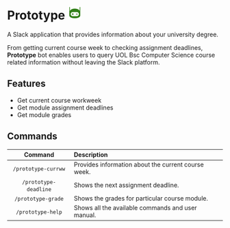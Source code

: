 # Prototype ![App logo](docs/assets/app_logo.jpg)

A Slack application that provides information about your university degree.

From getting current course week to checking assignment deadlines, <b>Prototype</b> bot enables users to query UOL Bsc Computer Science course related information without leaving the Slack platform.

## Features
* Get current course workweek
* Get module assignment deadlines
* Get module grades

## Commands

| Command  | Description  |
| :---: | :--- |
| `/prototype-currww` | Provides information about the current course week.
| `/prototype-deadline` | Shows the next assignment deadline.
| `/prototype-grade` | Shows the grades for particular course module.
| `/prototype-help` | Shows all the available commands and user manual.
